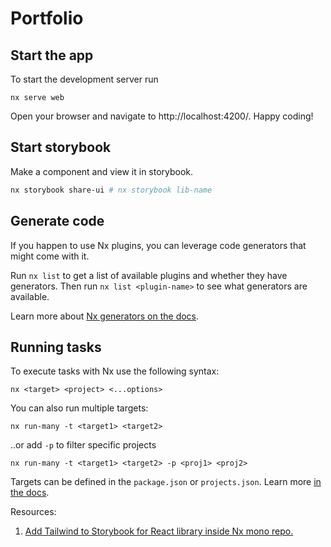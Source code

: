 # Portfolio

## Start the app

To start the development server run

```
nx serve web
```

Open your browser and navigate to http://localhost:4200/. Happy coding!

## Start storybook

Make a component and view it in storybook.

```bash
nx storybook share-ui # nx storybook lib-name
```

## Generate code

If you happen to use Nx plugins, you can leverage code generators that might come with it.

Run `nx list` to get a list of available plugins and whether they have generators. Then run `nx list <plugin-name>` to see what generators are available.

Learn more about [Nx generators on the docs](https://nx.dev/plugin-features/use-code-generators).

## Running tasks

To execute tasks with Nx use the following syntax:

```
nx <target> <project> <...options>
```

You can also run multiple targets:

```
nx run-many -t <target1> <target2>
```

..or add `-p` to filter specific projects

```
nx run-many -t <target1> <target2> -p <proj1> <proj2>
```

Targets can be defined in the `package.json` or `projects.json`. Learn more [in the docs](https://nx.dev/core-features/run-tasks).

Resources:

1. [Add Tailwind to Storybook for React library inside Nx mono repo.](https://medium.com/@sokhuong.xyz/add-tailwind-to-storybook-for-react-library-inside-nx-mono-repo-6d431b57f5e6)
